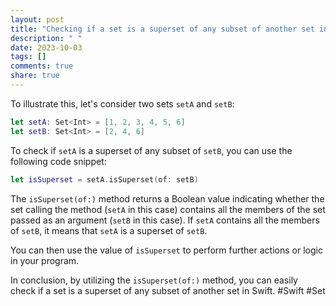 ```yaml
---
layout: post
title: "Checking if a set is a superset of any subset of another set in Swift"
description: " "
date: 2023-10-03
tags: []
comments: true
share: true
---
```


To illustrate this, let's consider two sets `setA` and `setB`:

```swift
let setA: Set<Int> = [1, 2, 3, 4, 5, 6]
let setB: Set<Int> = [2, 4, 6]
```

To check if `setA` is a superset of any subset of `setB`, you can use the following code snippet:

```swift
let isSuperset = setA.isSuperset(of: setB)
```

The `isSuperset(of:)` method returns a Boolean value indicating whether the set calling the method (`setA` in this case) contains all the members of the set passed as an argument (`setB` in this case). If `setA` contains all the members of `setB`, it means that `setA` is a superset of `setB`.

You can then use the value of `isSuperset` to perform further actions or logic in your program.

In conclusion, by utilizing the `isSuperset(of:)` method, you can easily check if a set is a superset of any subset of another set in Swift. #Swift #Set